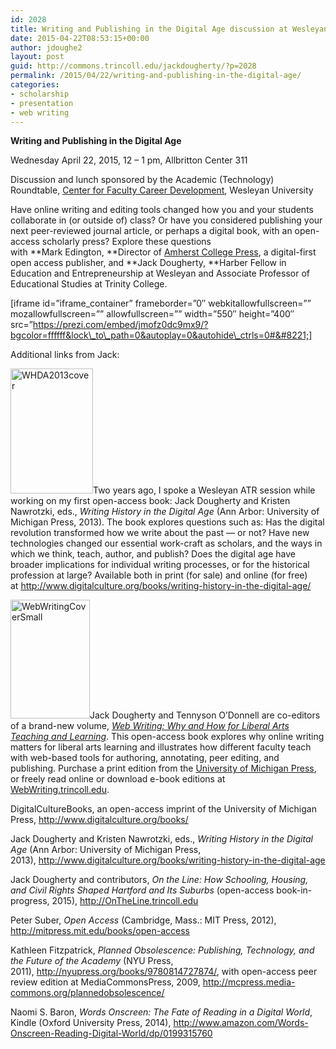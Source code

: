 ```yaml
---
id: 2028
title: Writing and Publishing in the Digital Age discussion at Wesleyan University
date: 2015-04-22T08:53:15+00:00
author: jdoughe2
layout: post
guid: http://commons.trincoll.edu/jackdougherty/?p=2028
permalink: /2015/04/22/writing-and-publishing-in-the-digital-age/
categories:
- scholarship
- presentation
- web writing
---
```

**Writing and Publishing in the Digital Age**

Wednesday April 22, 2015, 12 &#8211; 1 pm, Allbritton Center 311

Discussion and lunch sponsored by the Academic (Technology) Roundtable, [Center for Faculty Career Development](http://www.wesleyan.edu/cfcd/atr/index.html), Wesleyan University

Have online writing and editing tools changed how you and your students collaborate in (or outside of) class? Or have you considered publishing your next peer-reviewed journal article, or perhaps a digital book, with an open-access scholarly press? Explore these questions with **Mark Edington, **Director of [Amherst College Press](https://acpress.amherst.edu/), a digital-first open access publisher, and **Jack Dougherty, **Harber Fellow in Education and Entrepreneurship at Wesleyan and Associate Professor of Educational Studies at Trinity College.

[iframe id=&#8221;iframe\_container&#8221; frameborder=&#8221;0&#8243; webkitallowfullscreen=&#8221;&#8221; mozallowfullscreen=&#8221;&#8221; allowfullscreen=&#8221;&#8221; width=&#8221;550&#8243; height=&#8221;400&#8243; src=&#8221;https://prezi.com/embed/jmofz0dc9mx9/?bgcolor=ffffff&lock\_to\_path=0&autoplay=0&autohide\_ctrls=0#&#8221;]

Additional links from Jack:

[<img class="alignright  wp-image-1628" alt="WHDA2013cover" src="http://localhost/wordpress/wp-content/uploads/2013/10/WHDA2013cover.jpg" width="132" height="200" />](http://localhost/wordpress/wp-content/uploads/2013/10/WHDA2013cover.jpg)Two years ago, I spoke a Wesleyan ATR session while working on my first open-access book: Jack Dougherty and Kristen Nawrotzki, eds., _Writing History in the Digital Age_ (Ann Arbor: University of Michigan Press, 2013). The book explores questions such as: Has the digital revolution transformed how we write about the past — or not? Have new technologies changed our essential work-craft as scholars, and the ways in which we think, teach, author, and publish? Does the digital age have broader implications for individual writing processes, or for the historical profession at large? Available both in print (for sale) and online (for free) at <http://www.digitalculture.org/books/writing-history-in-the-digital-age/>

[<img class="alignright size-full wp-image-2002" alt="WebWritingCoverSmall" src="http://localhost/wordpress/wp-content/uploads/2015/04/WebWritingCoverSmall.jpg" width="127" height="190" />](http://localhost/wordpress/wp-content/uploads/2015/04/WebWritingCoverSmall.jpg)Jack Dougherty and Tennyson O&#8217;Donnell are co-editors of a brand-new volume, [_Web Writing: Why and How for Liberal Arts Teaching and Learning_](http://webwriting.trincoll.edu). This open-access book explores why online writing matters for liberal arts learning and illustrates how different faculty teach with web-based tools for authoring, annotating, peer editing, and publishing. Purchase a print edition from the [University of Michigan Press](http://www.press.umich.edu/8291956/), or freely read online or download e-book editions at [WebWriting.trincoll.edu](http://webwriting.trincoll.edu).

DigitalCultureBooks, an open-access imprint of the University of Michigan Press, <http://www.digitalculture.org/books/>

Jack Dougherty and Kristen Nawrotzki, eds., _Writing History in the Digital Age_ (Ann Arbor: University of Michigan Press, 2013), <http://www.digitalculture.org/books/writing-history-in-the-digital-age>

Jack Dougherty and contributors, _On the Line: How Schooling, Housing, and Civil Rights Shaped Hartford and Its Suburbs_ (open-access book-in-progress, 2015), <http://OnTheLine.trincoll.edu>

Peter Suber, _Open Access_ (Cambridge, Mass.: MIT Press, 2012), <http://mitpress.mit.edu/books/open-access>

Kathleen Fitzpatrick, _Planned Obsolescence: Publishing, Technology, and the Future of the Academy_ (NYU Press, 2011), <http://nyupress.org/books/9780814727874/>, with open-access peer review edition at MediaCommonsPress, 2009, <http://mcpress.media-commons.org/plannedobsolescence/>

Naomi S. Baron, _Words Onscreen: The Fate of Reading in a Digital World_, Kindle (Oxford University Press, 2014), <http://www.amazon.com/Words-Onscreen-Reading-Digital-World/dp/0199315760>
